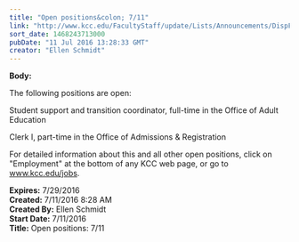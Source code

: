 ```yaml
---
title: "Open positions&colon; 7/11"
link: "http://www.kcc.edu/FacultyStaff/update/Lists/Announcements/DispForm.aspx?ID=2244"
sort_date: 1468243713000
pubDate: "11 Jul 2016 13:28:33 GMT"
creator: "Ellen Schmidt"
---
```


<div><b>Body:</b> <div class="ExternalClass6C20E9AA455F440388CF24F57D1FF27F"><p>​The following positions are open:</p>
<p>Student support and transition coordinator, full-time in the Office of Adult Education</p>
<p>Clerk I, part-time in the Office of Admissions &amp; Registration</p>
<p>For detailed information about this and all other open positions, click on &quot;Employment&quot; at the bottom of any KCC web page, or go to <a href="/jobs">www.kcc.edu/jobs</a>.<br /></p></div></div>
<div><b>Expires:</b> 7/29/2016</div>
<div><b>Created:</b> 7/11/2016 8:28 AM</div>
<div><b>Created By:</b> Ellen Schmidt</div>
<div><b>Start Date:</b> 7/11/2016</div>
<div><b>Title:</b> Open positions: 7/11</div>
